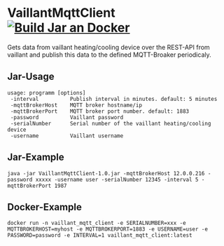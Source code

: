 # VaillantMqttClient  [![Build Jar an Docker](https://github.com/2110781006/VaillantMqttClient/actions/workflows/build.yml/badge.svg)](https://github.com/2110781006/VaillantMqttClient/actions/workflows/build.yml)

Gets data from vaillant heating/cooling device over the REST-API from vaillant and publish this data to the defined MQTT-Broaker periodicaly.

## Jar-Usage
```console
usage: programm [options]
 -interval          Publish interval in minutes. default: 5 minutes
 -mqttBrokerHost    MQTT broker hostname/ip
 -mqttBrokerPort    MQTT broker port number. default: 1883
 -password          Vaillant password
 -serialNumber      Serial number of the vaillant heating/cooling device
 -username          Vaillant username
```

## Jar-Example
```console
java -jar VaillantMqttClient-1.0.jar -mqttBrokerHost 12.0.0.216 -password xxxxx -username user -serialNumber 12345 -interval 5 -mqttBrokerPort 1987
```

## Docker-Example
```console
docker run -n vaillant_mqtt_client -e SERIALNUMBER=xxx -e MQTTBROKERHOST=myhost -e MQTTBROKERPORT=1883 -e USERNAME=user -e PASSWORD=password -e INTERVAL=1 vaillant_mqtt_client:latest
```